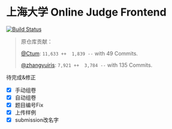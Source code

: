 # 上海大学 Online Judge Frontend
[![Build Status](https://travis-ci.org/shuoj/shu-online-judge-fe.svg?branch=master)](https://travis-ci.org/shuoj/shu-online-judge-fe)

> 
> 原仓库贡献：
> 
> [@Ctum](https://github.com/Ctum): `11,633 ++  1,839 --` with 49 Commits.
> 
> [@zhangyuiris](https://github.com/zhangyuiris): `7,921 ++  3,784 --` with 135 Commits.


待完成&修正

- [X] 手动组卷
- [X] 自动组卷
- [X] 题目编号Fix
- [X] 上传样例
- [X] submission改名字
